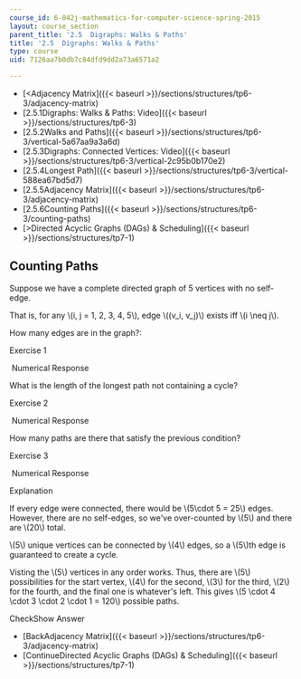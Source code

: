 ```yaml
---
course_id: 6-042j-mathematics-for-computer-science-spring-2015
layout: course_section
parent_title: '2.5  Digraphs: Walks & Paths'
title: '2.5  Digraphs: Walks & Paths'
type: course
uid: 7126aa7b0db7c84dfd9dd2a73a6571a2

---
```


*   [<Adjacency Matrix]({{< baseurl >}}/sections/structures/tp6-3/adjacency-matrix)
*   [2.5.1Digraphs: Walks & Paths: Video]({{< baseurl >}}/sections/structures/tp6-3)
*   [2.5.2Walks and Paths]({{< baseurl >}}/sections/structures/tp6-3/vertical-5a67aa9a3a6d)
*   [2.5.3Digraphs: Connected Vertices: Video]({{< baseurl >}}/sections/structures/tp6-3/vertical-2c95b0b170e2)
*   [2.5.4Longest Path]({{< baseurl >}}/sections/structures/tp6-3/vertical-588ea67bd5d7)
*   [2.5.5Adjacency Matrix]({{< baseurl >}}/sections/structures/tp6-3/adjacency-matrix)
*   [2.5.6Counting Paths]({{< baseurl >}}/sections/structures/tp6-3/counting-paths)
*   [\>Directed Acyclic Graphs (DAGs) & Scheduling]({{< baseurl >}}/sections/structures/tp7-1)

Counting Paths
--------------

Suppose we have a complete directed graph of 5 vertices with no self-edge.

That is, for any \\(i, j = 1, 2, 3, 4, 5\\), edge \\((v\_i, v\_j)\\) exists iff \\(i \\neq j\\).

How many edges are in the graph?:

Exercise 1

&nbsp;Numerical Response&nbsp;

What is the length of the longest path not containing a cycle?

Exercise 2

&nbsp;Numerical Response&nbsp;

How many paths are there that satisfy the previous condition?

Exercise 3

&nbsp;Numerical Response&nbsp;

Explanation

If every edge were connected, there would be \\(5\\cdot 5 = 25\\) edges. However, there are no self-edges, so we've over-counted by \\(5\\) and there are \\(20\\) total.

\\(5\\) unique vertices can be connected by \\(4\\) edges, so a \\(5\\)th edge is guaranteed to create a cycle.

Visting the \\(5\\) vertices in any order works. Thus, there are \\(5\\) possibilities for the start vertex, \\(4\\) for the second, \\(3\\) for the third, \\(2\\) for the fourth, and the final one is whatever's left. This gives \\(5 \\cdot 4 \\cdot 3 \\cdot 2 \\cdot 1 = 120\\) possible paths.

CheckShow Answer

*   [BackAdjacency Matrix]({{< baseurl >}}/sections/structures/tp6-3/adjacency-matrix)
*   [ContinueDirected Acyclic Graphs (DAGs) & Scheduling]({{< baseurl >}}/sections/structures/tp7-1)